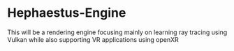 # Hephaestus-Engine
This will be a rendering engine focusing mainly on learning ray tracing using Vulkan while also supporting VR applications using openXR
